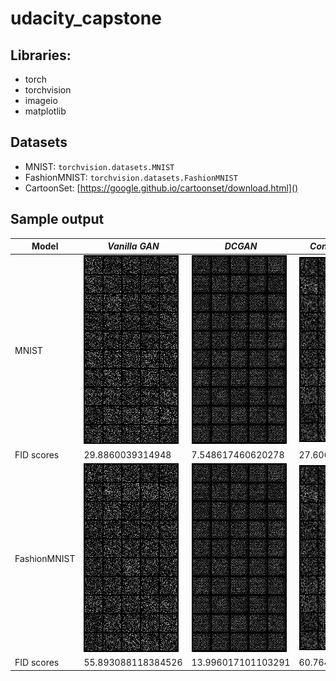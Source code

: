 # udacity_capstone

## Libraries:
- torch
- torchvision
- imageio
- matplotlib

## Datasets
- MNIST: `torchvision.datasets.MNIST`
- FashionMNIST: `torchvision.datasets.FashionMNIST`
- CartoonSet: [https://google.github.io/cartoonset/download.html]()

## Sample output

| Model |*Vanilla GAN*|*DCGAN*|*Conditional GAN*|*Conditional DCGAN*|
|---------|-------------|-------|-----------------|-------------------|
| MNIST |![](https://github.com/iamchuan/udacity_capstone/blob/master/images/mnist/vanillagan/animation.gif)|![](https://github.com/iamchuan/udacity_capstone/blob/master/images/mnist/dcgan/animation.gif)|![](https://github.com/iamchuan/udacity_capstone/blob/master/images/mnist/cgan/animation.gif)|![](https://github.com/iamchuan/udacity_capstone/blob/master/images/mnist/cdcgan/animation.gif)|
| FID scores| 29.8860039314948 | 7.548617460620278 | 27.60618076139116 | 7.420052673632085 |
| FashionMNIST |![](https://github.com/iamchuan/udacity_capstone/blob/master/images/fashionmnist/vanillagan/animation.gif)|![](https://github.com/iamchuan/udacity_capstone/blob/master/images/fashionmnist/dcgan/animation.gif)|![](https://github.com/iamchuan/udacity_capstone/blob/master/images/fashionmnist/cgan/animation.gif)|![](https://github.com/iamchuan/udacity_capstone/blob/master/images/fashionmnist/cdcgan/animation.gif)|
| FID scores | 55.893088118384526 | 13.996017101103291 | 60.76478200199051 | 13.584223451920764 |
